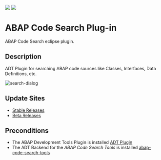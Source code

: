 ![](https://img.shields.io/badge/Java-SE17+-green) ![](https://img.shields.io/badge/eclipse-2020--09+-green)

# ABAP Code Search Plug-in

ABAP Code Search eclipse plugin.

## Description

ADT Plugin for searching ABAP code sources like Classes, Interfaces, Data Definitions, etc.

![search-dialog](https://user-images.githubusercontent.com/35834861/155808866-0feab2cd-6acf-49d1-9a4e-9ffc6028a81c.png)

## Update Sites

- [Stable Releases](https://eclipse.devepos.com/latest)
- [Beta Releases](https://eclipse.devepos.com/dev)

## Preconditions

- The ABAP Development Tools Plugin is installed [ADT Plugin](https://tools.hana.ondemand.com/)
- The ADT Backend for the _ABAP Code Search Tools_ is installed [abap-code-search-tools](https://github.com/DevEpos/abap-code-search-tools)
